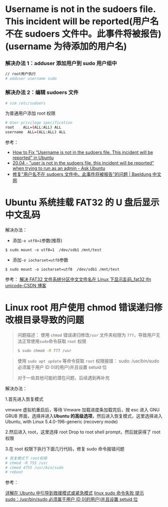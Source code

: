 # Username is not in the sudoers file. This incident will be reported(用户名不在 sudoers 文件中。此事件将被报告)(username 为待添加的用户名)

### 解决办法 1：adduser 添加用户到 sudo 用户组中

```bash
// root用户执行
# adduser username sudo
```

### 解决办法 2：编辑 sudoers 文件

```bash
# vim /etc/sudoers
```

为普通用户添加 root 权限

```bash
# User privilege specification
root    ALL=(ALL:ALL) ALL
username  ALL=(ALL:ALL) ALL
```

参考：

- [How to Fix “Username is not in the sudoers file. This incident will be reported” in Ubuntu](https://www.tecmint.com/fix-user-is-not-in-the-sudoers-file-the-incident-will-be-reported-ubuntu/)
- [20.04 - "user is not in the sudoers file. this incident will be reported" when trying to run as an admin - Ask Ubuntu](https://askubuntu.com/questions/1304390/user-is-not-in-the-sudoers-file-this-incident-will-be-reported-when-trying-to)
- [修复"用户名不在 sudoers 文件中。此事件将被报告"的问题 | Baeldung 中文网](https://www.baeldung-cn.com/linux/username-not-in-sudoers-file)

# Ubuntu 系统挂载 FAT32 的 U 盘后显示中文乱码

解决办法：

- 添加`-o utf8=1`参数(推荐)

```
$ sudo mount -o utf8=1  /dev/sdb1 /mnt/test
```

- 添加`-o iocharset=utf8`参数

```
$ sudo mount -o iocharset=utf8  /dev/sdb1 /mnt/test
```

参考：
[解决 FAT32 文件系统分区中文文件名在 Linux 下显示乱码\_fat32 lfn unicode-CSDN 博客](https://blog.csdn.net/chinalinuxzend/article/details/4299224)

# Linux root 用户使用 chmod 错误递归修改根目录导致的问题

> 问题描述：
> 使用 `chmod` 错误递归修改`/usr` 文件夹权限为 `777`，导致用户无法正常使用`sudo`命令获取 `root` 权限
>
> ```bash
> $ sudo chmod -R 777 /usr
> ```

> 使用 `sudo apt update` 等命令获取 `root` 权限报错：
> sudo: /usr/bin/sudo 必须属于用户 ID 0(的用户)并且设置 setuid 位
>
> 对于一些其他可能的潜在问题，后续遇到再补充

解决办法：

1.首先进入恢复模式

vmware 虚拟机重启后，等待 Vmware 加载进度条加载完后，按 esc 进入 GNU GRUB 界面，选择并进入**Ubuntu 的高级选项**，然后进入恢复模式，这里选择进入 Ubuntu, with Linux 5.4.0-196-generic (recovery mode)

2.然后进入 root，这里选择 root Drop to root shell prompt，然后就获得了 root 权限

3.在 root 权限下执行下面几行代码，修复 sudo 命令报错问题

```bash
# 恢复模式下 root权限
# chmod -R 755 /usr
# chmod 4755 /usr/bin/sudo
# reboot
```

参考：

[详解在 Ubuntu 中引导到救援模式或紧急模式](https://linux.cn/article-14709-1.html)
[linux sudo 命令失败 提示 sudo：/usr/bin/sudo 必须属于用户 ID 0(的用户)并且设置 setuid 位](https://www.cnblogs.com/chxwkx/p/10686864.html)
